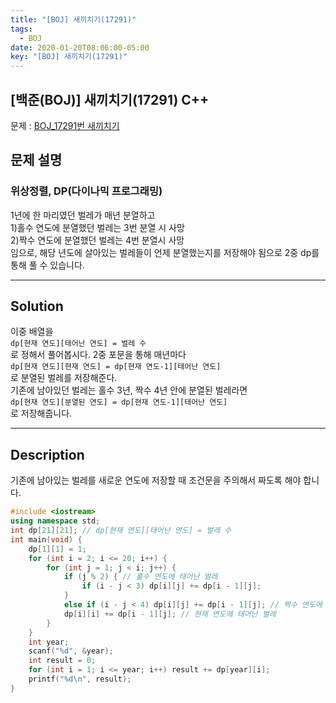 ```yaml
---
title: "[BOJ] 새끼치기(17291)"
tags:
  - BOJ
date: 2020-01-20T08:06:00-05:00
key: "[BOJ] 새끼치기(17291)"
---
```


## [백준(BOJ)] 새끼치기(17291) C++

<!--more-->

문제 : [BOJ_17291번 새끼치기](https://www.acmicpc.net/problem/17291)

## 문제 설명

### 위상정렬, DP(다이나믹 프로그래밍)

1년에 한 마리였던 벌레가 매년 분열하고<br> 1)홀수 연도에 분열했던 벌레는 3번 분열 시 사망<br> 2)짝수 연도에 분열했던 벌레는 4번 분열시 사망<br>
임으로, 해당 년도에 살아있는 벌레들이 언제 분열했는지를 저장해야 됨으로 2중 dp를 통해 풀 수 있습니다.

---

## Solution

이중 배열을<br>
`dp[현재 연도][태어난 연도] = 벌레 수`<br>
로 정해서 풀어봅시다. 2중 포문을 통해 매년마다<br>
`dp[현재 연도][현재 연도] = dp[현재 연도-1][태어난 연도]`<br>로 분열된 벌레를 저장해준다.<br>
기존에 남아있던 벌레는 홀수 3년, 짝수 4년 안에 분열된 벌레라면<br>
`dp[현재 연도][분열된 연도] = dp[현재 연도-1][태어난 연도]`<br>
로 저장해줍니다.

---

## Description

기존에 남아있는 벌레를 새로운 연도에 저장할 때 조건문을 주의해서 짜도록 해야 합니다.

```cpp
#include <iostream>
using namespace std;
int dp[21][21]; // dp[현재 연도][태어난 연도] = 벌레 수
int main(void) {
	dp[1][1] = 1;
	for (int i = 2; i <= 20; i++) {
		for (int j = 1; j < i; j++) {
			if (j % 2) { // 홀수 연도에 태어난 벌레
				if (i - j < 3) dp[i][j] += dp[i - 1][j];
			}
			else if (i - j < 4) dp[i][j] += dp[i - 1][j]; // 짝수 연도에 태어난 벌레
			dp[i][i] += dp[i - 1][j]; // 현재 연도에 태어난 벌레
		}
	}
	int year;
	scanf("%d", &year);
	int result = 0;
	for (int i = 1; i <= year; i++) result += dp[year][i];
	printf("%d\n", result);
}
```
